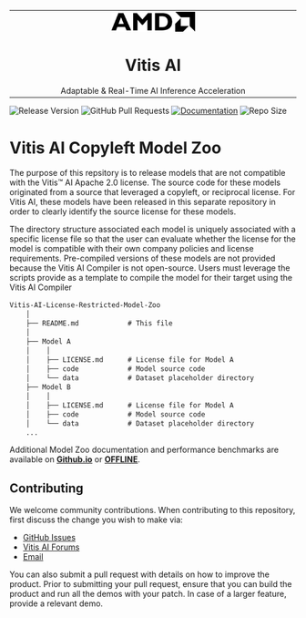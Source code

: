 <table class="sphinxhide">
 <tr>
   <td align="center"><img src="https://raw.githubusercontent.com/Xilinx/Image-Collateral/main/xilinx-logo.png" width="30%"/><h1>Vitis AI</h1><h0>Adaptable & Real-Time AI Inference Acceleration</h0>
   </td>
 </tr>
</table>

![Release Version](https://img.shields.io/github/v/release/Xilinx/Vitis-AI-Copyleft-Model-Zoo)
![GitHub Pull Requests](https://img.shields.io/github/issues-pr-raw/Xilinx/Vitis-AI-Copyleft-Model-Zoo)
[![Documentation](https://img.shields.io/badge/documentation-github.IO-blue.svg)](https://xilinx.github.io/Vitis-AI/)
![Repo Size](https://img.shields.io/github/repo-size/Xilinx/Vitis-AI-Copyleft-Model-Zoo)

# Vitis AI Copyleft Model Zoo

The purpose of this repsitory is to release models that are not compatible with the Vitis™ AI Apache 2.0 license.  The source code for these models originated from a source that leveraged a copyleft, or reciprocal license.  For Vitis AI, these models have been released in this separate repository in order to clearly identify the source license for these models.

The directory structure associated each model is uniquely associated with a specific license file so that the user can evaluate whether the license for the model is compatible with their own company policies and license requirements.  Pre-compiled versions of these models are not provided because the Vitis AI Compiler is not open-source.  Users must leverage the scripts provide as a template to compile the model for their target using the Vitis AI Compiler
        
    Vitis-AI-License-Restricted-Model-Zoo
        │
        ├── README.md            # This file
        │
        ├── Model A  
        │    │    
        │    ├── LICENSE.md      # License file for Model A
        │    ├── code            # Model source code 
        │    └── data            # Dataset placeholder directory      
        ├── Model B 
        │    │    
        │    ├── LICENSE.md      # License file for Model A
        │    ├── code            # Model source code 
        │    └── data            # Dataset placeholder directory  
        ...
        
Additional Model Zoo documentation and performance benchmarks are available on **[Github.io](https://xilinx.github.io/Vitis-AI/docs/workflow-model-zoo)** or **[OFFLINE](../docs/docs/workflow-model-zoo.html)**.

## Contributing

We welcome community contributions. When contributing to this repository, first discuss the change you wish to make via:

-  [GitHub Issues](https://github.com/Xilinx/Vitis-AI/issues)
-  [Vitis AI Forums](https://forums.xilinx.com/t5/AI-and-Vitis-AI/bd-p/AI)
-  <a href="mailto:xilinx_ai_model_zoo@xilinx.com">Email</a>

You can also submit a pull request with details on how to improve the product. Prior to submitting your pull request, ensure that you can build the product and run all the demos with your patch. In case of a larger feature, provide a relevant demo.


